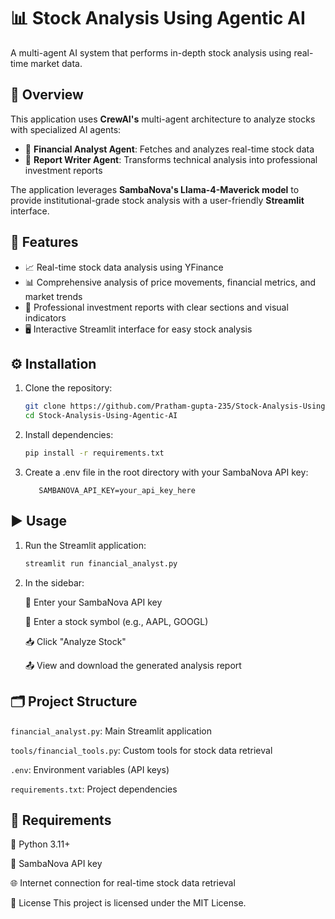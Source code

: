 # 📊 Stock Analysis Using Agentic AI

A multi-agent AI system that performs in-depth stock analysis using real-time market data.

## 🧠 Overview

This application uses **CrewAI's** multi-agent architecture to analyze stocks with specialized AI agents:
- 🧮 **Financial Analyst Agent**: Fetches and analyzes real-time stock data  
- 📝 **Report Writer Agent**: Transforms technical analysis into professional investment reports

The application leverages **SambaNova's Llama-4-Maverick model** to provide institutional-grade stock analysis with a user-friendly **Streamlit** interface.

## 🚀 Features

- 📈 Real-time stock data analysis using YFinance  
- 📊 Comprehensive analysis of price movements, financial metrics, and market trends  
- 🧾 Professional investment reports with clear sections and visual indicators  
- 🖥️ Interactive Streamlit interface for easy stock analysis  

## ⚙️ Installation

1. Clone the repository:
   ```bash
   git clone https://github.com/Pratham-gupta-235/Stock-Analysis-Using-Agentic-AI.git
   cd Stock-Analysis-Using-Agentic-AI
   ```
2. Install dependencies:
   ```bash
   pip install -r requirements.txt
   ```
3. Create a .env file in the root directory with your SambaNova API key:
   ```env
      SAMBANOVA_API_KEY=your_api_key_here
   ```

## ▶️ Usage
1. Run the Streamlit application:
   
   ```bash
   streamlit run financial_analyst.py
   ```
2. In the sidebar:

   🔑 Enter your SambaNova API key 
   
   💼 Enter a stock symbol (e.g., AAPL, GOOGL)
   
   📥 Click "Analyze Stock"
   
   📤 View and download the generated analysis report

## 🗂️ Project Structure
   ``financial_analyst.py``: Main Streamlit application
   
   ```tools/financial_tools.py```: Custom tools for stock data retrieval
   
   ```.env```: Environment variables (API keys)
   
   ```requirements.txt```: Project dependencies

## 📌 Requirements
   🐍 Python 3.11+
   
   🔐 SambaNova API key
   
   🌐 Internet connection for real-time stock data retrieval
   
   📝 License
   This project is licensed under the MIT License.
